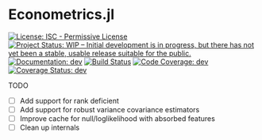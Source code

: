 # Econometrics.jl

[![License: ISC - Permissive License](https://img.shields.io/badge/License-ISC-green.svg)](https://img.shields.io/badge/License-ISC-green.svg)
[![Project Status: WIP – Initial development is in progress, but there has not yet been a stable, usable release suitable for the public.](https://www.repostatus.org/badges/latest/wip.svg)](https://www.repostatus.org/#wip)
[![Documentation: dev](https://img.shields.io/badge/docs-dev-blue.svg)](https://nosferican.github.io/Econometrics.jl/dev)
[![Build Status](https://travis-ci.com/Nosferican/Econometrics.jl.svg?branch=master)](https://travis-ci.com/Nosferican/Econometrics.jl)
[![Code Coverage: dev](https://codecov.io/gh/Nosferican/Econometrics.jl/branch/master/graph/badge.svg)](https://codecov.io/gh/Nosferican/Econometrics.jl)
[![Coverage Status: dev](https://coveralls.io/repos/github/Nosferican/Econometrics.jl/badge.svg?branch=master)](https://coveralls.io/github/Nosferican/Econometrics.jl?branch=master)

TODO

- [ ] Add support for rank deficient
- [ ] Add support for robust variance covariance estimators
- [ ] Improve cache for null/loglikelihood with absorbed features
- [ ] Clean up internals
